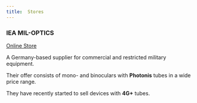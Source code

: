 ```yaml
---
title:  Stores
---
```


### IEA MIL-OPTICS
[Online Store](https://i-e-a.de)

A Germany-based supplier for commercial and restricted military equipment.

Their offer consists of mono- and binoculars with **Photonis** tubes
in a wide price range.

They have recently started to sell devices with **4G+** tubes.
